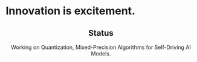 # Innovation is excitement.

<div align="center">

## Status

Working on Quantization, Mixed-Precision Algorithms for Self-Driving AI Models.
